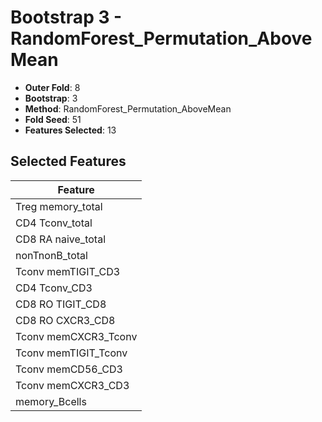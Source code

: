 # Bootstrap 3 - RandomForest_Permutation_AboveMean

- **Outer Fold**: 8
- **Bootstrap**: 3
- **Method**: RandomForest_Permutation_AboveMean
- **Fold Seed**: 51
- **Features Selected**: 13

## Selected Features

| Feature |
|---------|
| Treg memory_total |
| CD4 Tconv_total |
| CD8 RA naive_total |
| nonTnonB_total |
| Tconv memTIGIT_CD3 |
| CD4 Tconv_CD3 |
| CD8 RO TIGIT_CD8 |
| CD8 RO CXCR3_CD8 |
| Tconv memCXCR3_Tconv |
| Tconv memTIGIT_Tconv |
| Tconv memCD56_CD3 |
| Tconv memCXCR3_CD3 |
| memory_Bcells |
